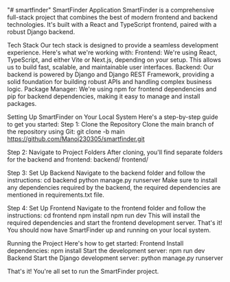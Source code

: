 "# smartfinder" 
SmartFinder Application
SmartFinder is a comprehensive full-stack project that combines the best of modern frontend and backend technologies. It's built with a React and TypeScript frontend, paired with a robust Django backend.

Tech Stack
Our tech stack is designed to provide a seamless development experience. Here's what we're working with:
    Frontend: We're using React, TypeScript, and either Vite or Next.js, depending on your setup. This allows us to build fast, scalable, and maintainable user interfaces.
    Backend: Our backend is powered by Django and Django REST Framework, providing a solid foundation for building robust APIs and handling complex business logic.
    Package Manager: We're using npm for frontend dependencies and pip for backend dependencies, making it easy to manage and install packages.

Setting Up SmartFinder on Your Local System
Here's a step-by-step guide to get you started:
Step 1: Clone the Repository
Clone the main branch of the repository using Git:
git clone -b main https://github.com/Manoj230305/smartfinder.git

Step 2: Navigate to Project Folders
After cloning, you'll find separate folders for the backend and frontend:
backend/
frontend/

Step 3: Set Up Backend
Navigate to the backend folder and follow the instructions:
cd backend
python manage.py runserver
Make sure to install any dependencies required by the backend, the required dependencies are mentioned in requirements.txt file.

Step 4: Set Up Frontend
Navigate to the frontend folder and follow the instructions:
cd frontend
npm install
npm run dev
This will install the required dependencies and start the frontend development server.
That's it! You should now have SmartFinder up and running on your local system.

Running the Project
Here's how to get started:
Frontend
    Install dependencies: npm install
    Start the development server: npm run dev
Backend
    Start the Django development server: python manage.py runserver

That's it! You're all set to run the SmartFinder project.
